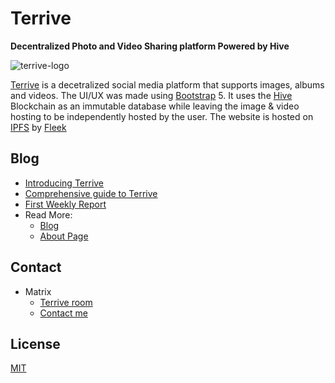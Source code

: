 # Terrive

**Decentralized Photo and Video Sharing platform Powered by Hive**

![terrive-logo](https://images.ecency.com/p/ADdPNihJzmPc6cMNdFWhXtGFVjABfghsMP7ZwGbDKuSnQFUcRt5Nhy41yDe7rMJKEWdKhBcXaL5fK5JwBHtEpSTY2.webp?format=webp&mode=fit)

[Terrive](https://terrive.on.fleek.co) is a decetralized social media platform that supports images, albums and videos. The UI/UX was made using [Bootstrap](https://getbootstrap.com) 5. It uses the [Hive](https://hive.io) Blockchain as an immutable database while leaving the image & video hosting to be independently hosted by the user. The website is hosted on [IPFS](https://ipfs.io) by [Fleek](https://fleek.co)

## Blog

- [Introducing Terrive](https://hivel.ink/@appukuttan66/introducing-terrive)
- [Comprehensive guide to Terrive](https://hivel.ink/@terrive/comprehensive-guide-to-terrive)
- [First Weekly Report](https://hivel.ink/@terrive/weekly-report)
- Read More:
  - [Blog](https://hivel.ink/@terrive/posts)
  - [About Page](https://terrive.on.fleek.co/about)

## Contact

- Matrix 
  - [Terrive room](https://matrix.to/#/!dhKAdbofOBAbIrQZVG:matrix.org?via=matrix.org)
  - [Contact me](https://matrix.to/#/@appukuttan66:matrix.org)

## License

[MIT](https://terrive.on.fleek.co/LICENSE)

